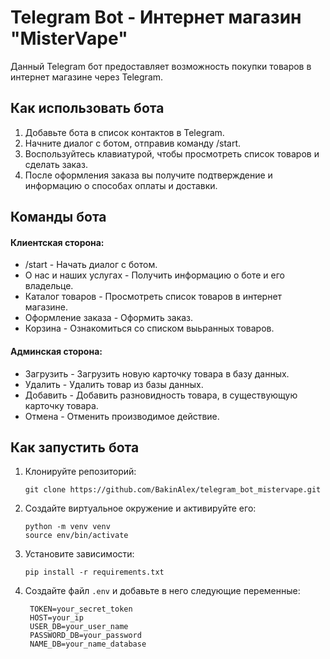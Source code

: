 # Telegram Bot - Интернет магазин "MisterVape"

Данный Telegram бот предоставляет возможность покупки товаров в интернет магазине через Telegram.

## Как использовать бота

1. Добавьте бота в список контактов в Telegram.
2. Начните диалог с ботом, отправив команду /start.
3. Воспользуйтесь клавиатурой, чтобы просмотреть список товаров и сделать заказ.
4. После оформления заказа вы получите подтверждение и информацию о способах оплаты и доставки.

## Команды бота

#### Клиентская сторона:

- /start - Начать диалог с ботом.
- О нас и наших услугах - Получить информацию о боте и его владельце.
- Каталог товаров - Просмотреть список товаров в интернет магазине.
- Оформление заказа - Оформить заказ.
- Корзина - Ознакомиться со списком выьранных товаров.

#### Админская сторона:

- Загрузить - Загрузить новую карточку товара в базу данных.
- Удалить - Удалить товар из базы данных.
- Добавить - Добавить разновидность товара, в существующую карточку товара.
- Отмена - Отменить производимое действие.

## Как запустить бота

1. Клонируйте репозиторий:

    ```
    git clone https://github.com/BakinAlex/telegram_bot_mistervape.git
    ```

2. Создайте виртуальное окружение и активируйте его:

    ```
    python -m venv venv
    source env/bin/activate
    ```

3. Установите зависимости:

    ```
    pip install -r requirements.txt
    ```

4. Создайте файл `.env` и добавьте в него следующие переменные:
   
   ```
    TOKEN=your_secret_token
    HOST=your_ip
    USER_DB=your_user_name
    PASSWORD_DB=your_password
    NAME_DB=your_name_database
   ```